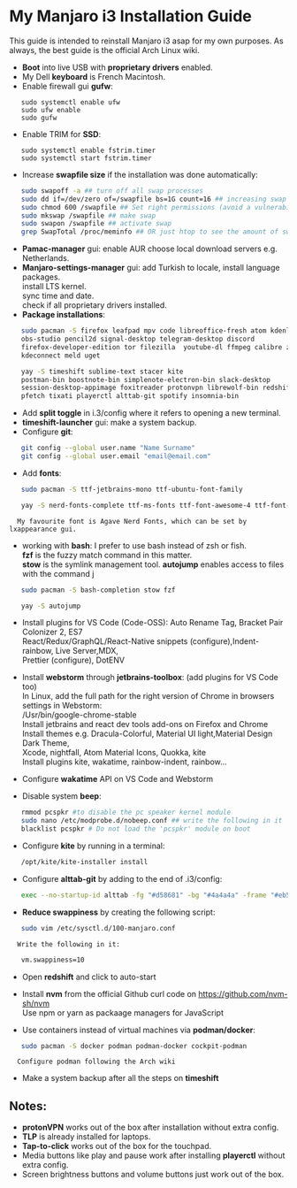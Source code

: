 # My Manjaro i3 Installation Guide

This guide is intended to reinstall Manjaro i3 asap for my own purposes.
As always, the best guide is the official Arch Linux wiki.

- **Boot** into live USB with **proprietary drivers** enabled.
- My Dell **keyboard** is French Macintosh.
- Enable firewall gui **gufw**:
```
   sudo systemctl enable ufw
   sudo ufw enable
   sudo gufw
```
- Enable TRIM for **SSD**:
```
   sudo systemctl enable fstrim.timer
   sudo systemctl start fstrim.timer
```
- Increase **swapfile size** if the installation was done automatically:
```bash
   sudo swapoff -a ## turn off all swap processes
   sudo dd if=/dev/zero of=/swapfile bs=1G count=16 ## increasing swap to 16 GB
   sudo chmod 600 /swapfile ## Set right permissions (avoid a vulnerability)
   sudo mkswap /swapfile ## make swap
   sudo swapon /swapfile ## activate swap
   grep SwapTotal /proc/meminfo ## OR just htop to see the amount of swap available
```
- **Pamac-manager** gui: enable AUR
                         choose local download servers e.g. Netherlands.
- **Manjaro-settings-manager** gui: add Turkish to locale, install language packages.    
                                    install LTS kernel.    
                                    sync time and date.    
                                    check if all proprietary drivers installed.    
- **Package installations**:
```bash
   sudo pacman -S firefox leafpad mpv code libreoffice-fresh atom kdenlive    
   obs-studio pencil2d signal-desktop telegram-desktop discord    
   firefox-developer-edition tor filezilla  youtube-dl ffmpeg calibre zathura    
   kdeconnect meld uget
```
```bash
   yay -S timeshift sublime-text stacer kite    
   postman-bin boostnote-bin simplenote-electron-bin slack-desktop    
   session-desktop-appimage foxitreader protonvpn librewolf-bin redshift    
   pfetch tixati playerctl alttab-git spotify insomnia-bin
```
- Add **split toggle** in i.3/config where it refers to opening a new terminal.
- **timeshift-launcher** gui: make a system backup.
- Configure **git**:
```bash
   git config --global user.name "Name Surname"
   git config --global user.email "email@email.com"
```
- Add **fonts**:
```bash
   sudo pacman -S ttf-jetbrains-mono ttf-ubuntu-font-family
```
```bash
   yay -S nerd-fonts-complete ttf-ms-fonts ttf-font-awesome-4 ttf-font-icons ttf-ionicos 
```
      My favourite font is Agave Nerd Fonts, which can be set by lxappearance gui.
- working with **bash**:
   I prefer to use bash instead of zsh or fish.    
   **fzf** is the fuzzy match command in this matter.    
   **stow** is the symlink management tool.
   **autojump** enables access to files with the command j
```bash
   sudo pacman -S bash-completion stow fzf
```
   
```bash
   yay -S autojump
```
- Install plugins for VS Code (Code-OSS): Auto Rename Tag, Bracket Pair Colonizer 2, ES7     
     React/Redux/GraphQL/React-Native snippets (configure),Indent-rainbow, Live Server,MDX,    
     Prettier (configure), DotENV

- Install **webstorm** through **jetbrains-toolbox**: (add plugins for VS Code too)    
  In Linux, add the full path for the right version of Chrome in browsers settings in Webstorm:   
  /Usr/bin/google-chrome-stable    
  Install  jetbrains and react dev tools add-ons on Firefox and Chrome    
  Install themes e.g. Dracula-Colorful, Material UI light,Material Design Dark Theme,      
  Xcode, nightfall, Atom Material Icons, Quokka, kite    
  Install plugins kite, wakatime, rainbow-indent, rainbow…    
- Configure **wakatime** API on VS Code and Webstorm
- Disable system **beep**:
```bash
   rmmod pcspkr #to disable the pc speaker kernel module
   sudo nano /etc/modprobe.d/nobeep.conf ## write the following in it
   blacklist pcspkr # Do not load the 'pcspkr' module on boot
```
- Configure **kite** by running in a terminal:
```bash
   /opt/kite/kite-installer install
```
- Configure **alttab-git** by adding to the end of .i3/config:
```bash
   exec --no-startup-id alttab -fg "#d58681" -bg "#4a4a4a" -frame "#eb564d" -t 128x150 -i 127x64
```
- **Reduce swappiness** by creating the following script:
```bash
   sudo vim /etc/sysctl.d/100-manjaro.conf
```
      Write the following in it:
```bash
   vm.swappiness=10
```
- Open **redshift** and click to auto-start

- Install **nvm** from the official Github curl code on https://github.com/nvm-sh/nvm    
  Use npm or yarn as packaage managers for JavaScript
- Use containers instead of virtual machines via **podman/docker**:
```bash
   sudo pacman -S docker podman podman-docker cockpit-podman
```    
      Configure podman following the Arch wiki
- Make a system backup after all the steps on **timeshift**


## Notes:
- **protonVPN** works out of the box after installation without extra config.
- **TLP** is already installed for laptops.
- **Tap-to-click** works out of the box for the touchpad.
- Media buttons like play and pause work after installing **playerctl** without extra config.
- Screen brightness buttons and volume buttons just work out of the box.
